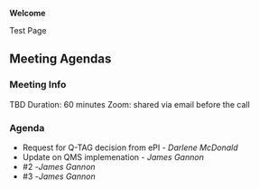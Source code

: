 **Welcome**

Test Page

## Meeting Agendas

### Meeting Info
TBD
Duration: 60 minutes
Zoom: shared via email before the call

### Agenda

- Request for Q-TAG decision from ePI - _Darlene McDonald_
- Update on QMS implemenation - _James Gannon_
- #2  -_James Gannon_
- #3  -_James Gannon_






